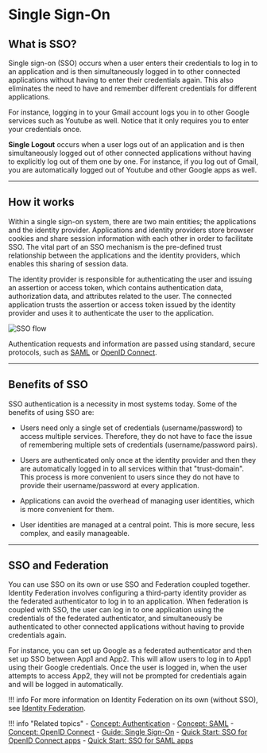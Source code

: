 # Single Sign-On

## What is SSO?

Single sign-on (SSO) occurs when a user enters their credentials to log in to an application and is then simultaneously logged in to other connected applications without having to enter their credentials again. This also eliminates the need to have and remember different credentials for different applications. 

For instance, logging in to your Gmail account logs you in to other Google services such as Youtube as well. Notice that it only requires you to enter your credentials once. 

**Single Logout** occurs when a user logs out of an application and is then simultaneously logged out of other connected applications without having to explicitly log out of them one by one. For instance, if you log out of Gmail, you are automatically logged out of Youtube and other Google apps as well. 

----

## How it works

Within a single sign-on system, there are two main entities; the applications and the identity provider. Applications and identity providers store browser cookies and share session information with each other in order to facilitate SSO. The vital part of an SSO mechanism is the pre-defined trust relationship between the applications and the identity providers, which enables this sharing of session data. 

The identity provider is responsible for authenticating the user and issuing an assertion or access token, which contains authentication data, authorization data, and attributes related to the user. The connected application trusts the assertion or access token issued by the identity provider and uses it to authenticate the user to the application. 

<img name='sso-diagram' src='../../../assets/img/concepts/sso-diagram.png' class='img-zoomable' alt="SSO flow"/>

Authentication requests and information are passed using standard, secure protocols, such as [SAML](../authentication/intro-saml) or [OpenID Connect](../authentication/intro-oidc/). 

<!---
!!! tip
    If you are wondering which protocol or standard would be the best fit for your application, see [OAuth2 vs. OIDC vs. SAML](TODO:link-to-concept) for a comparison between protocols. 
-->
----

## Benefits of SSO

SSO authentication is a necessity in most systems today. Some of the benefits of using SSO are:

- Users need only a single set of credentials (username/password) to access multiple services. Therefore, they do not have to face the issue of remembering multiple sets of credentials (username/password pairs).

- Users are authenticated only once at the identity provider and then they are automatically logged in to all services within that "trust-domain". This process is more convenient to users since they do not have to provide their username/password at every application.

- Applications can avoid the overhead of managing user identities, which is more convenient for them.

- User identities are managed at a central point. This is more secure, less complex, and easily manageable.

---


## SSO and Federation

You can use SSO on its own or use SSO and Federation coupled together. Identity Federation involves configuring a third-party identity provider as the federated authenticator to log in to an application. When federation is coupled with SSO, the user can log in to one application using the credentials of the federated authenticator, and simultaneously be authenticated to other connected applications without having to provide credentials again.

For instance, you can set up Google as a federated authenticator and then set up SSO between App1 and App2.  This will allow users to log in to App1 using their Google credentials. Once the user is logged in, when the user attempts to access App2, they will not be prompted for credentials again and will be logged in automatically. 

!!! info
    <!--- - For a more detailed comparison of SSO and Federation, see [SSO vs. Federation](TODO:link-to-concept).
    - --> For more information on Identity Federation on its own (without SSO), see [Identity Federation](../identity-federation).


!!! info "Related topics"
    - [Concept: Authentication](../authentication/intro-authentication)
    - [Concept: SAML](../authentication/intro-saml)
    - [Concept: OpenID Connect](../authentication/intro-oidc)
    - [Guide: Single Sign-On](../../../guides/login/enable-single-sign-on)
    - [Quick Start: SSO for OpenID Connect apps](../../../quick-starts/sso-for-oidc-apps/)
    - [Quick Start: SSO for SAML apps](../../../quick-starts/sso-for-saml-apps/)
    <!--- - [Guide: Single Logout](TODO:link-to-guide) -->


